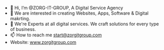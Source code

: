 - 👋 Hi, I’m @ZORG-IT-GROUP, A Digital Service Agency
- 👀 We are interested in creating Websites, Apps, Software & Digital makrting.
- 🌱 We're Experts at all digital services. We craft solutions for every type of business.
- 📫 How to reach me start@zorgitgroup.com
- Website: www.zorgitgroup.com

<!---
ZORG-IT-GROUP/ZORG-IT-GROUP is a ✨ special ✨ repository because its `README.md` (this file) appears on your GitHub profile.
You can click the Preview link to take a look at your changes.
--->
